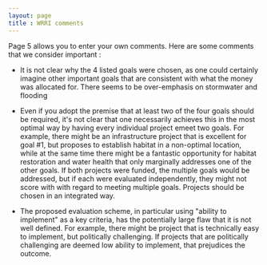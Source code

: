 ```yaml
---
layout: page
title : WRRI comments
---
```


Page 5 allows you to enter your own comments. Here are some comments that we consider important :

- It is not clear why the 4 listed goals were chosen, as one could certainly imagine other important goals that are consistent with what the money was allocated for. There seems to be over-emphasis on stormwater and flooding

- Even if you adopt the premise that at least two of the four goals should be required, it's not clear that one necessarily achieves this in the most optimal way by having every individual project emeet two goals. For example, there might be an infrastructure project that is excellent for goal #1, but proposes to establish habitat in a non-optimal location, while at the same time there might be a fantastic opportunity for habitat restoration and water health that only marginally addresses one of the other goals. If both projects were funded, the multiple goals would be addressed, but if each were evaluated independently, they might not score with with regard to meeting multiple goals. Projects should be chosen in an integrated way.

- The proposed evaluation scheme, in particular using "ability to implement" as a key criteria, has the potentially large flaw that it is not well defined. For example, there might be project that is technically easy to implement, but politically challenging. If projects that are politically challenging are deemed low ability to implement, that prejudices the outcome.
